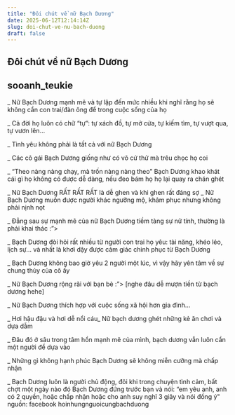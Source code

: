```yaml
---
title: "Đôi chút về nữ Bạch Dương"
date: 2025-06-12T12:14:14Z
slug: doi-chut-ve-nu-bach-duong
draft: false
---
```


## Đôi chút về nữ Bạch Dương

## sooanh_teukie

_ Nữ Bạch Dương mạnh mẽ và tự lập đến mức nhiều khi nghĩ rằng họ sẽ không cần con trai/đàn ông để trong cuộc sống của họ

_ Cả đời họ luôn có chữ “tự”: tự xách đồ, tự mở cửa, tự kiếm tìm, tự vượt qua, tự vươn lên… 

_ Tình yêu không phải là tất cả với nữ Bạch Dương

_ Các cô gái Bạch Dương giống như có võ cứ thử mà trêu chọc họ coi

_ “Theo nàng nàng chạy, mà trốn nàng nàng theo” Bạch Dương khao khát cái gì họ không có được dễ dàng, nếu đeo bám họ họ lại quay ra chán ghét

_ Nữ Bạch Dương RẤT RẤT RẤT là dễ ghen và khi ghen rất đáng sợ
_ Nữ Bạch Dương muốn được người khác ngưỡng mộ, khâm phục nhưng không phải nịnh nọt

_ Đẳng sau sự mạnh mẽ của nữ Bạch Dương tiềm tàng sự nữ tính, thường là phải khai thác :”>

_ Bạch Dương đòi hỏi rất nhiều từ người con trai họ yêu: tài năng, khéo léo, lịch sự… và nhất là khơi dậy được cảm giác chinh phục từ Bạch Dương

_ Bạch Dương không bao giờ yêu 2 người một lúc, vì vậy hãy yên tâm về sự chung thủy của cô ấy

_ Nữ Bạch Dương rộng rãi với bạn bè :”> [nghe đâu dễ mượn tiền từ bạch dương hehe]

_ Nữ Bạch Dương thích hợp với cuộc sống xã hội hơn gia đình… 

_ Hơi hậu đậu và hơi dễ nổi cáu_ Nữ bạch dương ghét những kẻ ăn chơi và dựa dẫm

_ Đâu đó ở sâu trong tâm hồn mạnh mẽ của mình, bạch dương vẫn luôn cần một người để dựa vào

_ Những gì không hạnh phúc Bạch Dương sẽ không miễn cưỡng mà chấp nhận

_ Bạch Dương luôn là người chủ động, đôi khi trong chuyện tình cảm, bất chợt một ngày nào đó Bạch Dương đứng trước bạn và nói: “em yêu anh, anh có 2 quyền, hoặc chấp nhận hoặc cho anh suy nghĩ 3 giây và nói đồng ý"
nguồn: facebook hoinhungnguoicungbachduong